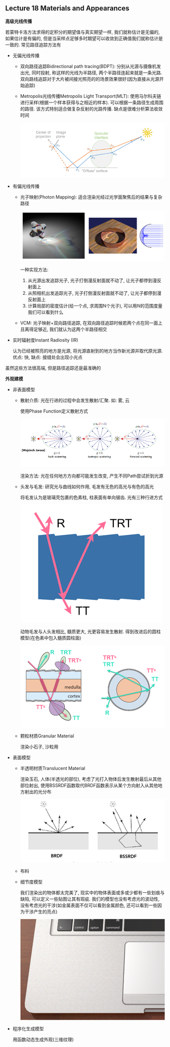 ## Lecture 18 Materials and Appearances

**高级光线传播**

若蒙特卡洛方法求得的定积分的期望值与真实期望一样, 我们就称估计是无偏的, 如果估计是有偏的, 但是当采样点足够多时期望可以收敛到正确值我们就称估计是一致的. 常见路径追踪方法有

- 无偏光线传播

  - 双向路径追踪Bidirectional path tracing(BDPT): 分别从光源与摄像机发出光, 同时投射, 称这样的光线为半路径, 两个半路径连起来就是一条光路. 双向路线追踪对于大片被间接光照亮的的场景效果很好(因为直接从光源开始追踪)

  - Metropolis光线传播Metropolis Light Transport(MLT): 使用马尔科夫链进行采样(根据一个样本获得与之相近的样本). 可以根据一条路径生成周围的路径. 该方式特别适合做复杂反射的光路传播. 缺点是很难分析算法收敛时间

    ![](./img/18-1.png)

- 有偏光线传播

  - 光子映射(Photon Mapping): 适合渲染光经过光学面聚焦后的结果与复杂路径

    ![](./img/18-2.png)

    一种实现方法: 

    1. 从光源出发追踪光子, 光子打倒漫反射面就不动了, 让光子都停到漫反射面上
    2. 从照相机出发追踪光子, 光子打倒漫反射面就不动了, 让光子都停到漫反射面上
    3. 计算局部的密度估计(给一个点, 求周围N个光子), 可以用$N$的范围度量我们可以看到什么

  - VCM: 光子映射+双向路径追踪, 在双向路径追踪时候若两个点在同一面上且离得足够近, 我们就认为这两个半路径相交

- 实时辐射度Instant Radiosity (IR)

  认为已经被照亮的地方是光源, 将光源直射到的地方当作新光源并取代原光源. 优点: 快, 缺点: 接缝处会出现小光点

虽然这些方法很高端, 但是路径追踪还是最准确的

**外观建模**

- 非表面模型

  - 散射介质: 光在行进的过程中会发生散射/汇聚. 如: 雾, 云

    使用Phase Function定义散射方式

    ![](./img/18-3.png)

    渲染方法: 光在任何地方方向都可能发生改变, 产生不同Path尝试折到光源

  - 头发与毛发: 研究光与曲线如何作用, 毛发有无色的高光与有色的高光

    将毛发认为是玻璃壳包裹的色素柱, 柱表面有单向锯齿. 光有三种行进方式

    ![](./img/18-4.png)

    动物毛发与人头发相比, 髓质更大, 光更容易发生散射. 得到改进后的圆柱模型(在色素中包入髓质圆柱面)

    ![](./img/18-5.png)

  - 颗粒材质Granular Material

    渲染小石子, 沙粒用

- 表面模型

  - 半透明材质Translucent Material

    渲染玉石, 人体(半透光的部位), 考虑了光打入物体后发生散射最后从其他部位射出, 使用BSSRDF函数取代BRDF函数表示从某个方向射入从其他地方射出的光分布

    ![](./img/18-6.png)

  - 布料

  - 细节度模型

    我们渲染出的物体都太完美了, 现实中的物体表面或多或少都有一些划痕与缺陷, 可以定义一些贴图让其有瑕疵. 我们的模型也没有考虑光的波动性, 没有考虑光的干涉(如金属表面不仅可以看到金属颜色, 还可以看到一些因为干涉产生的亮点)

    ![](./img/18-7.png)

- 程序化生成模型

  用函数动态生成外观(三维纹理)
